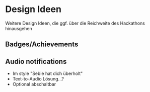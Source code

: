 # Design Ideen
Weitere Design Ideen, die ggf. über die Reichweite des Hackathons hinausgehen

## Badges/Achievements

## Audio notifications
- Im style "Sebie hat dich überholt"
- Text-to-Audio Lösung...?
- Optional abschaltbar
